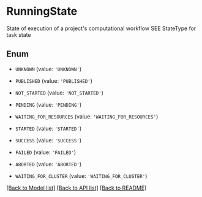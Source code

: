 # RunningState

State of execution of a project's computational workflow  SEE StateType for task state

## Enum

* `UNKNOWN` (value: `'UNKNOWN'`)

* `PUBLISHED` (value: `'PUBLISHED'`)

* `NOT_STARTED` (value: `'NOT_STARTED'`)

* `PENDING` (value: `'PENDING'`)

* `WAITING_FOR_RESOURCES` (value: `'WAITING_FOR_RESOURCES'`)

* `STARTED` (value: `'STARTED'`)

* `SUCCESS` (value: `'SUCCESS'`)

* `FAILED` (value: `'FAILED'`)

* `ABORTED` (value: `'ABORTED'`)

* `WAITING_FOR_CLUSTER` (value: `'WAITING_FOR_CLUSTER'`)

[[Back to Model list]](../README.md#documentation-for-models) [[Back to API list]](../README.md#documentation-for-api-endpoints) [[Back to README]](../README.md)



